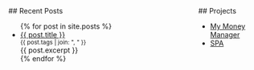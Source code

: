 <div style="display: flex">
  <div style="flex: 1 1 75%">
    ## Recent Posts
    <ul>
      {% for post in site.posts %}
        <li>
          <a href="{{ post.url }}">{{ post.title }}</a>
          <small style="display: block">
            {{ post.tags | join: ", " }}
          </small>
          <div style="margin-right: 50px; text-align: justify">{{ post.excerpt }}</div>
        </li>
      {% endfor %}
    </ul>
  </div>
  <div style="flex: 1 1 25%">
    ## Projects
    <ul>
      <li><a href="#">My Money Manager</a></li>
      <li><a href="#">SPA</a></li>
    </ul>
  </div>
</div>
